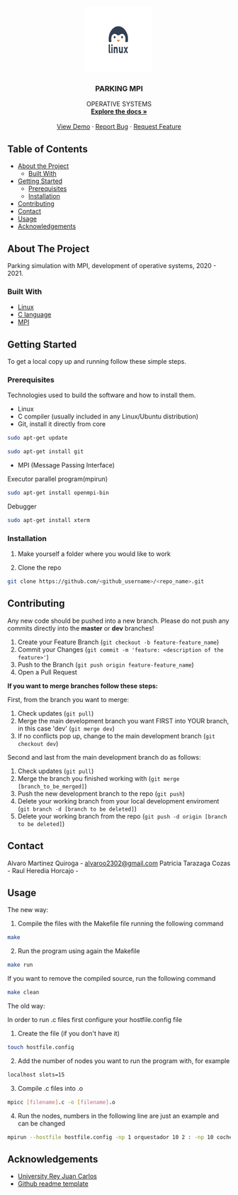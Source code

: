 <!-- PROJECT SHIELDS -->
<!-- REPO SHOULD BE PUBLIC TO SHOW THIS FEATURE!

[![Contributors]][contributors-url]

-->

<!-- PROJECT LOGO -->
<br />
<p align="center">
  <a href="https://github.com/AlvaroMartinezQ/mini-kernel">
    <img src="imgs/logo.jpg" alt="Logo" width="150" height="150">
  </a>

  <h3 align="center">PARKING MPI</h3>

  <p align="center">
    OPERATIVE SYSTEMS 
    <br />
    <a href="https://github.com/AlvaroMartinezQ/mpi_parking"><strong>Explore the docs »</strong></a>
    <br />
    <br />
    <a href="https://github.com/AlvaroMartinezQ/mpi_parking">View Demo</a>
    ·
    <a href="https://github.com/AlvaroMartinezQ/mpi_parking/issues">Report Bug</a>
    ·
    <a href="https://github.com/AlvaroMartinezQ/mpi_parking/issues">Request Feature</a>
  </p>
</p>

<!-- TABLE OF CONTENTS -->
## Table of Contents

* [About the Project](#about-the-project)
  * [Built With](#built-with)
* [Getting Started](#getting-started)
  * [Prerequisites](#prerequisites)
  * [Installation](#installation)
* [Contributing](#contributing)
* [Contact](#contact)
* [Usage](#usage)
* [Acknowledgements](#Acknowledgements)

<!-- ABOUT THE PROJECT -->
## About The Project

Parking simulation with MPI, development of operative systems, 2020 - 2021. 

### Built With

* [Linux](https://www.linux.org/)
* [C language](https://en.wikipedia.org/wiki/C_(programming_language))
* [MPI](https://www.open-mpi.org/)

<!-- GETTING STARTED -->
## Getting Started

To get a local copy up and running follow these simple steps.

### Prerequisites

Technologies used to build the software and how to install them.

* Linux
* C compiler (usually included in any Linux/Ubuntu distribution)
* Git, install it directly from core

```sh
sudo apt-get update
```
```sh
sudo apt-get install git
```

* MPI (Message Passing Interface)

Executor parallel program(mpirun)
```sh
sudo apt-get install openmpi-bin
```
Debugger
```sh
sudo apt-get install xterm
```

### Installation

1. Make yourself a folder where you would like to work

2. Clone the repo
```sh
git clone https://github.com/<github_username>/<repo_name>.git
```

<!-- CONTRIBUTING -->
## Contributing

Any new code should be pushed into a new branch. Please do not push any commits directly into the <strong>master</strong> or <strong>dev</strong> branches! 

1. Create your Feature Branch (`git checkout -b feature-feature_name`)
2. Commit your Changes (`git commit -m 'feature: <description of the feature>'`)
3. Push to the Branch (`git push origin feature-feature_name`)
4. Open a Pull Request

<strong>If you want to merge branches follow these steps:</strong>

First, from the branch you want to merge:

1. Check updates (`git pull`)
2. Merge the main development branch you want FIRST into YOUR branch, in this case 'dev' (`git merge dev`) 
3. If no conflicts pop up, change to the main development branch (`git checkout dev`)

Second and last from the main development branch do as follows:

1. Check updates (`git pull`)
2. Merge the branch you finished working with (`git merge [branch_to_be_merged]`)
3. Push the new development branch to the repo (`git push`)
4. Delete your working branch from your local development enviroment (`git branch -d [branch to be deleted]`)
5. Delete your working branch from the repo (`git push -d origin [branch to be deleted]`)

<!-- LICENSE -->
<!--
## License
-->
<!-- CONTACT -->
## Contact

Alvaro Martinez Quiroga - alvaroo2302@gmail.com
Patricia Tarazaga Cozas - 
Raul Heredia Horcajo - 

<!-- USAGE EXAMPLES -->
## Usage
The new way: 

1. Compile the files with the Makefile file running the following command
```sh
make
```

2. Run the program using again the Makefile
```sh
make run
```

If you want to remove the compiled source, run the following command
```sh
make clean
```

The old way:

In order to run .c files first configure your hostfile.config file

1. Create the file (if you don't have it)
```sh
touch hostfile.config
```

2. Add the number of nodes you want to run the program with, for example
```sh
localhost slots=15
```

3. Compile .c files into .o
```sh
mpicc [filename].c -o [filename].o
```

4. Run the nodes, numbers in the following line are just an example and can be changed
```sh
mpirun --hostfile hostfile.config -np 1 orquestador 10 2 : -np 10 coche : -np 4 camion
```

<!-- ACKNOWLEDGEMENTS -->

## Acknowledgements
* [University Rey Juan Carlos](https://www.urjc.es/)
* [Github readme template](https://github.com/othneildrew/Best-README-Template)

<!-- MARKDOWN LINKS & IMAGES -->
<!-- REPO SHOULD BE PUBLIC TO SHOW THIS FEATURE!

[contributors-url]: https://github.com/AlvaroMartinezQ/mini-kernel/graphs/contributors

-->